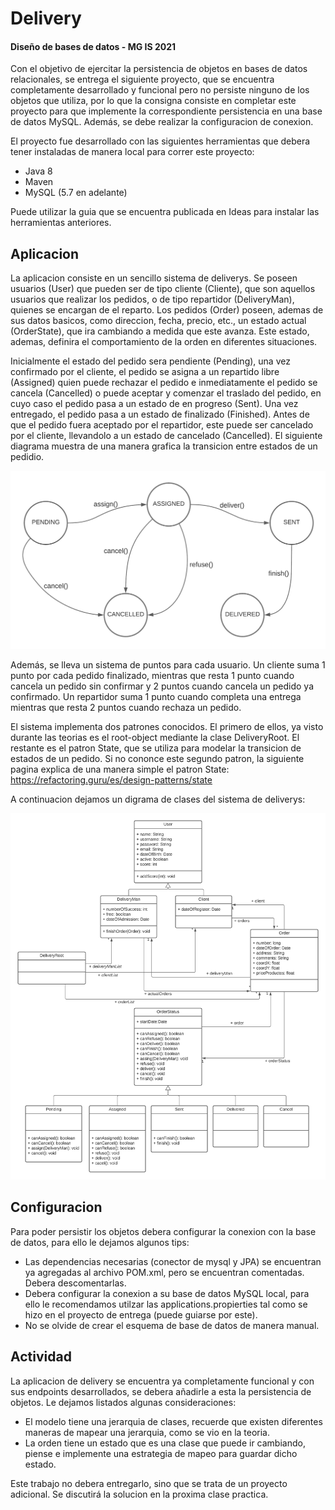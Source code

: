 # Delivery
#### Diseño de bases de datos - MG IS 2021

Con el objetivo de ejercitar la persistencia de objetos en bases de datos relacionales, se entrega el siguiente proyecto, que se encuentra completamente desarrollado y funcional pero no persiste ninguno de los objetos que utiliza, por lo que la consigna consiste en completar este proyecto para que implemente la correspondiente persistencia en una base de datos MySQL. Además, se debe realizar la configuracion de conexion.

El proyecto fue desarrollado con las siguientes herramientas que debera tener instaladas de manera local para correr este proyecto:

* Java 8
* Maven
* MySQL (5.7 en adelante)

Puede utilizar la guia que se encuentra publicada en Ideas para instalar las herramientas anteriores.

## Aplicacion

La aplicacion consiste en un sencillo sistema de deliverys. Se poseen usuarios (User) que pueden ser de tipo cliente (Cliente), que son aquellos usuarios que realizar los pedidos, o de tipo repartidor (DeliveryMan), quienes se encargan de el reparto. Los pedidos (Order) poseen, ademas de sus datos basicos, como direccion, fecha, precio, etc., un estado actual (OrderState), que ira cambiando a medida que este avanza. Este estado, ademas, definira el comportamiento de la orden en diferentes situaciones. 

Inicialmente el estado del pedido sera pendiente (Pending), una vez confirmado por el cliente, el pedido se asigna a un repartido libre (Assigned) quien puede rechazar el pedido e inmediatamente el pedido se cancela (Cancelled) o puede aceptar y comenzar el traslado del pedido, en cuyo caso el pedido pasa a un estado de en progreso (Sent). Una vez entregado, el pedido pasa a un estado de finalizado (Finished). Antes de que el pedido fuera aceptado por el repartidor, este puede ser cancelado por el cliente, llevandolo a un estado de cancelado (Cancelled). El siguiente diagrama muestra de una manera grafica la transicion entre estados de un pedidio.

![alt text](states.png)

Además, se lleva un sistema de puntos para cada usuario. Un cliente suma 1 punto por cada pedido finalizado, mientras que resta 1 punto cuando cancela un pedido sin confirmar y 2 puntos cuando cancela un pedido ya confirmado. Un repartidor suma 1 punto cuando completa una entrega mientras que resta 2 puntos cuando rechaza un pedido. 

El sistema implementa dos patrones conocidos. El primero de ellos, ya visto durante las teorias es el root-object mediante la clase DeliveryRoot. El restante es el patron State, que se utiliza para modelar la transicion de estados de un pedido. Si no cononce este segundo patron, la siguiente pagina explica de una manera simple el patron State: https://refactoring.guru/es/design-patterns/state 

A continuacion dejamos un digrama de clases del sistema de deliverys:

![alt text](uml.png)

## Configuracion

Para poder persistir los objetos debera configurar la conexion con la base de datos, para ello le dejamos algunos tips:

* Las dependencias necesarias (conector de mysql y JPA) se encuentran ya agregadas al archivo POM.xml, pero se encuentran comentadas. Debera descomentarlas.
* Debera configurar la conexion a su base de datos MySQL local, para ello le recomendamos utilzar las applications.propierties tal como se hizo en el proyecto de entrega (puede guiarse por este).
* No se olvide de crear el esquema de base de datos de manera manual.

## Actividad

La aplicacion de delivery se encuentra ya completamente funcional y con sus endpoints desarrollados, se debera añadirle a esta la persistencia de objetos. Le dejamos listados algunas consideraciones:

* El modelo tiene una jerarquia de clases, recuerde que existen diferentes maneras de mapear una jerarquia, como se vio en la teoria.
* La orden tiene un estado que es una clase que puede ir cambiando, piense e implemente una estrategia de mapeo para guardar dicho estado.

Este trabajo no debera entregarlo, sino que se trata de un proyecto adicional. Se discutirá la solucion en la proxima clase practica. 
